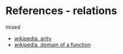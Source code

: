 
<!-- ======================================================================= -->
# References - relations

mixed

* [wikipedia, arity](https://en.wikipedia.org/wiki/Arity)
* [wikipedia, domain of a function](https://en.wikipedia.org/wiki/Domain_of_a_function)
